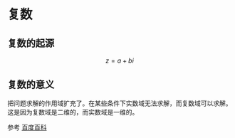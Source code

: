 # 复数

## 复数的起源

$$z=a+bi$$

## 复数的意义

把问题求解的作用域扩充了。在某些条件下实数域无法求解，而复数域可以求解。
这是因为复数域是二维的，而实数域是一维的。

参考
[百度百科](https://baike.baidu.com/item/%E5%A4%8D%E6%95%B0/254365)